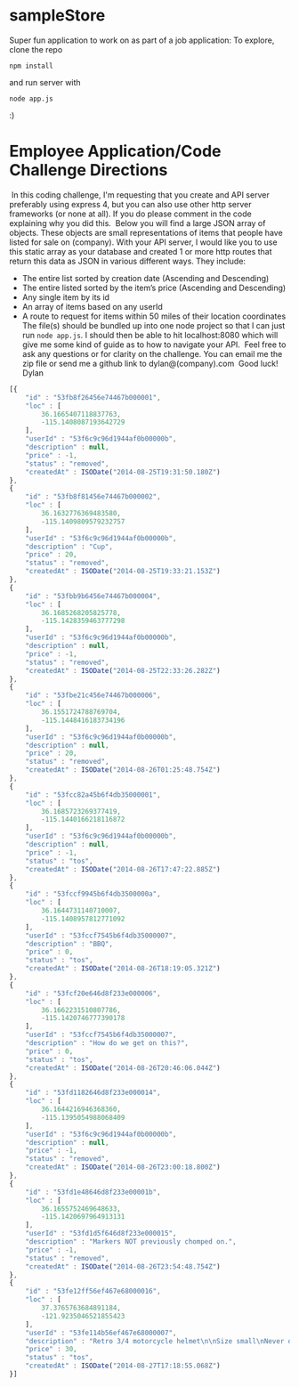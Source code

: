 # sampleStore

Super fun application to work on as part of a job application:
To explore, clone the repo
```
npm install
```

and run server with

```
node app.js
```

:)

# Employee Application/Code Challenge Directions
​
In this coding challenge, I'm requesting that you create and API server preferably using express 4, but you can also use other http server frameworks (or none at all). If you do please comment in the code explaining why you did this.
​
Below you will find a large JSON array of objects. These objects are small representations of items that people have listed for sale on (company). With your API server, I would like you to use this static array as your database and created 1 or more http routes that return this data as JSON in various different ways. They include:
​
* The entire list sorted by creation date (Ascending and Descending)
* The entire listed sorted by the item’s price (Ascending and Descending)
* Any single item by its id
* An array of items based on any userId
* A route to request for items within 50 miles of their location coordinates
​
The file(s) should be bundled up into one node project so that I can just run `node app.js`. I should then be able to hit localhost:8080 which will give me some kind of guide as to how to navigate your API.
​
Feel free to ask any questions or for clarity on the challenge. You can email me the zip file or send me a github link to dylan@(company).com
​
Good luck!
​
Dylan
​
```javascript
[{
    "id" : "53fb8f26456e74467b000001",
    "loc" : [
        36.1665407118837763,
        -115.1408087193642729
    ],
    "userId" : "53f6c9c96d1944af0b00000b",
    "description" : null,
    "price" : -1,
    "status" : "removed",
    "createdAt" : ISODate("2014-08-25T19:31:50.180Z")
},
{
    "id" : "53fb8f81456e74467b000002",
    "loc" : [
        36.1632776369483580,
        -115.1409809579232757
    ],
    "userId" : "53f6c9c96d1944af0b00000b",
    "description" : "Cup",
    "price" : 20,
    "status" : "removed",
    "createdAt" : ISODate("2014-08-25T19:33:21.153Z")
},
{
    "id" : "53fbb9b6456e74467b000004",
    "loc" : [
        36.1685268205825778,
        -115.1428359463777298
    ],
    "userId" : "53f6c9c96d1944af0b00000b",
    "description" : null,
    "price" : -1,
    "status" : "removed",
    "createdAt" : ISODate("2014-08-25T22:33:26.282Z")
},
{
    "id" : "53fbe21c456e74467b000006",
    "loc" : [
        36.1551724788769704,
        -115.1448416183734196
    ],
    "userId" : "53f6c9c96d1944af0b00000b",
    "description" : null,
    "price" : 20,
    "status" : "removed",
    "createdAt" : ISODate("2014-08-26T01:25:48.754Z")
},
{
    "id" : "53fcc82a45b6f4db35000001",
    "loc" : [
        36.1685723269377419,
        -115.1440166218116872
    ],
    "userId" : "53f6c9c96d1944af0b00000b",
    "description" : null,
    "price" : -1,
    "status" : "tos",
    "createdAt" : ISODate("2014-08-26T17:47:22.885Z")
},
{
    "id" : "53fccf9945b6f4db3500000a",
    "loc" : [
        36.1644731140710007,
        -115.1408957812771092
    ],
    "userId" : "53fccf7545b6f4db35000007",
    "description" : "BBQ",
    "price" : 0,
    "status" : "tos",
    "createdAt" : ISODate("2014-08-26T18:19:05.321Z")
},
{
    "id" : "53fcf20e646d8f233e000006",
    "loc" : [
        36.1662231510807786,
        -115.1420746777390178
    ],
    "userId" : "53fccf7545b6f4db35000007",
    "description" : "How do we get on this?",
    "price" : 0,
    "status" : "tos",
    "createdAt" : ISODate("2014-08-26T20:46:06.044Z")
},
{
    "id" : "53fd1182646d8f233e000014",
    "loc" : [
        36.1644216946368360,
        -115.1395054988068409
    ],
    "userId" : "53f6c9c96d1944af0b00000b",
    "description" : null,
    "price" : -1,
    "status" : "removed",
    "createdAt" : ISODate("2014-08-26T23:00:18.800Z")
},
{
    "id" : "53fd1e48646d8f233e00001b",
    "loc" : [
        36.1655752469648633,
        -115.1420697964913131
    ],
    "userId" : "53fd1d5f646d8f233e000015",
    "description" : "Markers NOT previously chomped on.",
    "price" : -1,
    "status" : "removed",
    "createdAt" : ISODate("2014-08-26T23:54:48.754Z")
},
{
    "id" : "53fe12ff56ef467e68000016",
    "loc" : [
        37.3765763684891184,
        -121.9235046521855423
    ],
    "userId" : "53fe114b56ef467e68000007",
    "description" : "Retro 3/4 motorcycle helmet\n\nSize small\nNever dropped\nSome scuffs\nLooks awesome... Vintage cool",
    "price" : 30,
    "status" : "tos",
    "createdAt" : ISODate("2014-08-27T17:18:55.068Z")
}]
